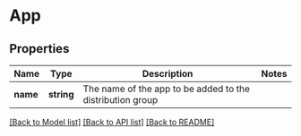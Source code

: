 # App

## Properties
Name | Type | Description | Notes
------------ | ------------- | ------------- | -------------
**name** | **string** | The name of the app to be added to the distribution group | 

[[Back to Model list]](../README.md#documentation-for-models) [[Back to API list]](../README.md#documentation-for-api-endpoints) [[Back to README]](../README.md)


